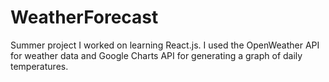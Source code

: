 # WeatherForecast
Summer project I worked on learning React.js. I used the OpenWeather API for weather data and Google Charts API for generating a graph of daily temperatures.
